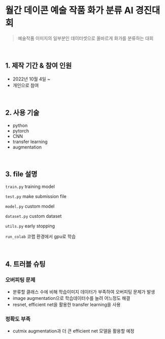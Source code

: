 # 월간 데이콘 예술 작품 화가 분류 AI 경진대회
>예술작품 이미지의 일부분인 데이터셋으로 올바르게 화가를 분류하는 대회

</br>

## 1. 제작 기간 & 참여 인원
- 2022년 10월 4일 ~ 
- 개인으로 참여

</br>

## 2. 사용 기술
- python
- pytorch
- CNN
- transfer learning
- augmentation

</br>

## 3. file 설명
`train.py` training model

`test.py` make submission file 

`model.py` custom model

`dataset.py` custom dataset

`utils.py` early stopping

`run_colab` 코랩 환경에서 gpu로 학습

</br>

## 4. 트러블 슈팅
### 오버피팅 문제
- 분류할 클래스 수에 비해 학습이미지 데이터가 부족하여 오버피팅 문제가 발생
- image augmentation으로 학습데이터수를 늘려 어느정도 해결
- resnet, efficient net을 활용한 transfer learning을 사용
### 정확도 부족
- cutmix augmentation과 더 큰 efficient net 모델을 활용할 예정
